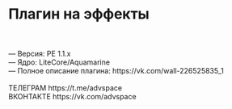 <h1>Плагин на эффекты</h1>
<br><br>
<h7>— Версия: PE 1.1.x</h7><br>
<h7>— Ядро: LiteCore/Aquamarine</h7><br>
<h7>— Полное описание плагина: https://vk.com/wall-226525835_1</h7>
<br><br>
ТЕЛЕГРАМ https://t.me/advspace <br>
ВКОНТАКТЕ https://vk.com/advspace

